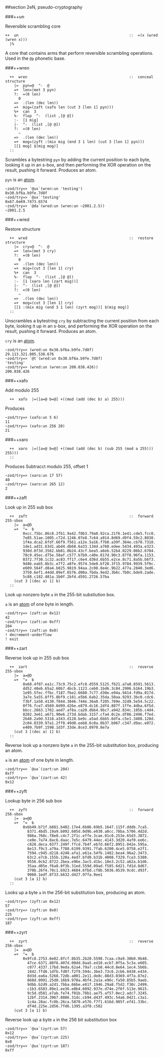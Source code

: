 ##section 2eN, pseudo-cryptography      

###++un   

Reversible scrambling core

```
++  un                                                  ::  =(x (wred (wren x)))
  |%
```

A core that contains arms that perform reversible scrambling operations. Used in the `@p` phonetic base.

###++wren

```
  ++  wren                                              ::  conceal structure
    |=  pyn=@  ^-  @
    =+  len=(met 3 pyn)
    ?:  =(0 len)
      0
    =>  .(len (dec len))
    =+  mig=(zaft (xafo len (cut 3 [len 1] pyn)))
    %+  can  3
    %-  flop  ^-  (list ,[@ @])
    :-  [1 mig]
    |-  ^-  (list ,[@ @])
    ?:  =(0 len)
      ~
    =>  .(len (dec len))
    =+  mog=(zyft :(mix mig (end 3 1 len) (cut 3 [len 1] pyn)))
    [[1 mog] $(mig mog)]
  ::
```

Scrambles a bytestring `pyn` by adding the current position to each byte, looking it up
in an s-box, and then performing the XOR operation on the result, pushing it forward. Produces an atom.

`pyn` is an [atom]().
  
    ~zod/try=> `@ux`(wren:un 'testing')
    0x30.bf6a.b9fe.7d8f
    ~zod/try=> `@ux`'testing'
    0x67.6e69.7473.6574
    ~zod/try=> `@da`(wred:un (wren:un ~2001.2.5))
    ~2001.2.5

###++wred

Restore structure

```
  ++  wred                                              ::  restore structure
    |=  cry=@  ^-  @
    =+  len=(met 3 cry)
    ?:  =(0 len)
      0
    =>  .(len (dec len))
    =+  mig=(cut 3 [len 1] cry)
    %+  can  3
    %-  flop  ^-  (list ,[@ @])
    :-  [1 (xaro len (zart mig))]
    |-  ^-  (list ,[@ @])
    ?:  =(0 len)
      ~
    =>  .(len (dec len))
    =+  mog=(cut 3 [len 1] cry)
    [[1 :(mix mig (end 3 1 len) (zyrt mog))] $(mig mog)]
  ::
```

Unscrambles a bytestring `cry` by subtracting the current position from each byte,
looking it up in an s-box, and performing the XOR operation on the result, pushing it forward. Produces an atom.

`cry` is an [atom]().

    ~zod/try=> (wred:un 0x30.bf6a.b9fe.7d8f)
    29.113.321.805.538.676
    ~zod/try=> `@t`(wred:un 0x30.bf6a.b9fe.7d8f)
    'testing'
    ~zod/try=> (wred:un (wren:un 200.038.426))
    200.038.426

###++xafo

Add modulo 255

```
  ++  xafo  |=([a=@ b=@] +((mod (add (dec b) a) 255)))
```

Produces 

    ~zod/try=> (xafo:un 5 6)
    11
    ~zod/try=> (xafo:un 256 20)
    21
  
###++xaro

```
  ++  xaro  |=([a=@ b=@] +((mod (add (dec b) (sub 255 (mod a 255))) 255)))
  ::
```

Produces                       Subtracct modulo 255, offset 1

    ~zod/try=> (xaro:un 17 57)
    40
    ~zod/try=> (xaro:un 265 12)
    2


###++zaft

Look up in 255 sub box

```
  ++  zaft                                              ::  forward 255-sbox
    |=  a=@D
    =+  ^=  b
        0xcc.75bc.86c8.2fb1.9a42.f0b3.79a0.92ca.21f6.1e41.cde5.fcc0.
        7e85.51ae.1005.c72d.1246.07e8.7c64.a914.8d69.d9f4.59c2.8038.
        1f4a.dca2.6fdf.66f9.f561.a12e.5a16.f7b0.a39f.364e.cb70.7318.
        1de1.ad31.63d1.abd4.db68.6a33.134d.a760.edee.5434.493a.e323.
        930d.8f3d.3562.bb81.0b24.43cf.bea5.a6eb.52b4.0229.06b2.6704.
        78c9.45ec.d75e.58af.c577.b7b9.c40e.017d.90c3.87f8.96fa.1153.
        0372.7f30.1c32.ac83.ff17.c6e4.d36d.6b55.e2ce.8c71.8a5b.b6f3.
        9d4b.eab5.8b3c.e7f2.a8fe.9574.5de0.bf20.3f15.9784.9939.5f9c.
        e609.564f.d8a4.b825.9819.94aa.2c08.8e4c.9b22.477a.2840.3ed6.
        3750.6ef1.44dd.89ef.6576.d00a.fbda.9ed2.3b6c.7b0c.bde9.2ade.
        5c88.c182.481a.1b0f.2bfd.d591.2726.57ba
    (cut 3 [(dec a) 1] b)
  ::
```

Look up nonzero byte `a` in the 255-bit substiution box.

`a` is an [atom]() of one byte in length.

    ~zod/try=> (zaft:un 0x12)
    42
    ~zod/try=> (zaft:un 0xff)
    204
    ~zod/try=> (zaft:un 0x0)
    ! decrement-underflow
    ! exit

###++zart

Reverse look up in 255 sub box

```
  ++  zart                                              ::  reverse 255-sbox
    |=  a=@D
    =+  ^=  b
        0x68.4f07.ea1c.73c9.75c2.efc8.d559.5125.f621.a7a8.8591.5613.
        dd52.40eb.65a2.60b7.4bcb.1123.ceb0.1bd6.3c84.2906.b164.19b3.
        1e95.5fec.ffbc.f187.fbe2.6680.7c77.d30e.e94a.9414.fd9a.017d.
        3a7e.5a55.8ff5.8bf9.c181.e5b6.6ab2.35da.50aa.9293.3bc0.cdc6.
        f3bf.1a58.4130.f844.3846.744e.36a0.f205.789e.32d8.5e54.5c22.
        0f76.fce7.4569.0d99.d26e.e879.dc16.2df4.887f.1ffe.4dba.6f5d.
        bbcc.2663.1762.aed7.af8a.ca20.dbb4.9bc7.a942.834c.105b.c4d4.
        8202.3e61.a671.90e6.273d.bdab.3157.cfa4.0c2e.df86.2496.f7ed.
        2b48.2a9d.5318.a343.d128.be9c.a5ad.6bb5.6dfa.c5e1.3408.128d.
        2c04.0339.97a1.2ff0.49d0.eeb8.6c0a.0b37.b967.c347.d9ac.e072.
        e409.7b9f.1598.1d3f.33de.8ce3.8970.8e7a
    (cut 3 [(dec a) 1] b)
  ::
```

Reverse look up a nonzero byte `a` in the 255-bit substitution box, producing an atom.

`a` is an [atom]() of one byte in length.

    ~zod/try=> `@ux`(zart:un 204)
    0xff
    ~zod/try=> `@ux`(zart:un 42)
    0x12
  
###++zyft

Lookup byte in 256 sub box

```
  ++  zyft                                              ::  forward 256-sbox
    |=  a=@D
    =+  ^=  b
        0xbb49.b71f.b881.b402.17e4.6b86.69b5.1647.115f.dddb.7ca5.
          8371.4bd5.19a9.b092.605d.0d9b.e030.a0cc.78ba.5706.4d2d.
          986a.768c.f8e8.c4c7.2f1c.effe.3cae.01c0.253e.65d3.3872.
          ce0e.7a74.8ac6.daac.7e5c.6479.44ec.4143.3d20.4af0.ee6c.
          c828.deca.0377.249f.ffcd.7b4f.eb7d.66f2.8951.042e.595a.
          8e13.f9c3.a79a.f788.6199.9391.7fab.6200.4ce5.0758.e2f1.
          7594.c945.d218.4248.afa1.e61a.54fb.1482.bea4.96a2.3473.
          63c2.e7cb.155b.120a.4ed7.bfd8.b31b.4008.f329.fca3.5380.
          9556.0cb2.8722.2bea.e96e.3ac5.d1bc.10e3.2c52.a62a.b1d6.
          35aa.d05e.f6a8.0f3b.31ed.559d.09ad.f585.6d21.fd1d.8d67.
          370b.26f4.70c1.b923.4684.6fbd.cf8b.5036.0539.9cdc.d93f.
          9068.1edf.8f33.b632.d427.97fa.9ee1
    (cut 3 [a 1] b)
  ::
```

Looks up a byte `a` in the 256-bit substitution box, producing an atom.
  
    ~zod/try=> (zyft:un 0x12)
    57
    ~zod/try=> (zyft:un 0x0)
    225
    ~zod/try=> (zyft:un 0xff)
    187
  
###++zyrt

```
  ++  zyrt                                              ::  reverse 256-sbox
    |=  a=@D
    =+  ^=  b
        0x9fc8.2753.6e02.8fcf.8b35.2b20.5598.7caa.c9a9.30b0.9b48.
          47ce.6371.80f6.407d.00dd.0aa5.ed10.ecb7.0f5a.5c3a.e605.
          c077.4337.17bd.9eda.62a4.79a7.ccb8.44cd.8e64.1ec4.5b6b.
          1842.ffd8.1dfb.fd07.f2f9.594c.3be3.73c6.2cb6.8438.e434.
          8d3d.ea6a.5268.72db.a001.2e11.de8c.88d3.0369.4f7a.87e2.
          860d.0991.25d0.16b9.978a.4bf4.2a1a.e96c.fa50.85b5.9aeb.
          9dbb.b2d9.a2d1.7bba.66be.e81f.1946.29a8.f5d2.f30c.2499.
          c1b3.6583.89e1.ee36.e0b4.6092.937e.d74e.2f6f.513e.9615.
          9c5d.d581.e7ab.fe74.f01b.78b1.ae75.af57.0ec2.adc7.3245.
          12bf.2314.3967.0806.31dc.cb94.d43f.493c.54a6.0421.c3a1.
          1c4a.28ac.fc0b.26ca.5870.e576.f7f1.616d.905f.ef41.33bc.
          df4d.225e.2d56.7fd6.1395.a3f8.c582
    (cut 3 [a 1] b)
```

Reverse look up a byte `a` in the 256 bit substitution box

    ~zod/try=> `@ux`(zyrt:un 57)
    0x12
    ~zod/try=> `@ux`(zyrt:un 225)
    0x0
    ~zod/try=> `@ux`(zyrt:un 187)
    0xff
